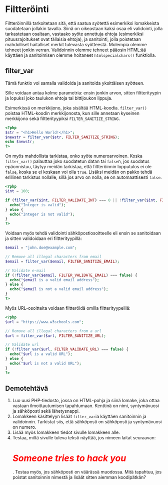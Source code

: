 # Filtteröinti

Filtteröinnillä tarkoitetaan sitä, että saatua syötettä esimerkiksi lomakkeista suodatetaan jollakin tavalla. Siinä on oikeastaan kaksi osaa eli validointi, jolla tarkastetaan osaltaan, vastaako syöte annettuja ehtoja (esimerkiksi pituusrajoitukset ovat tällaisia ehtoja), ja sanitointi, jolla poistetaan mahdolliset haitalliset merkit tulevasta syötteestä. Molempia olemme tehneet jonkin verran. Validoinnin olemme tehneet pääosin HTML:ää käyttäen ja sanitoimisen olemme hoitaneet ``htmlspecialchars()`` funktiolla.


## filter_var

Tämä funktio voi samalla validoida ja sanitoida yksittäisen syötteen.

Sille voidaan antaa kolme parametria: ensin jonkin arvon, sitten filtterityypin ja lopuksi joko taulukon ehtoja tai bittijoukon lippuja.

Esimerkissä on merkkijono, joka sisältää HTML-koodia. ``filter_var()`` poistaa HTML-koodin merkkijonosta, kun sille annetaan kyseinen merkkijono sekä filtterityypiksi ``FILTER_SANITIZE_STRING``.

````php
<?php
$str = "<h1>Hello World!</h1>";
$newstr = filter_var($str, FILTER_SANITIZE_STRING);
echo $newstr;
?>
````

On myös mahdollista tarkistaa, onko syöte numeroarvoinen. Koska ``filter_var()`` palauttaa joko suodatetun datan tai ``false``n, jos suodatus epäonnistuu, täytyy meidän tarkistaa, että filtteröinnin lopputulos ei ole ``false``, koska se ei koskaan voi olla ``true``. Lisäksi meidän on pakko tehdä erillinen tarkistus nollalle, sillä jos arvo on nolla, se on automaattisesti ``false``.

````php
<?php
$int = 100;

if (filter_var($int, FILTER_VALIDATE_INT) === 0 || !filter_var($int, FILTER_VALIDATE_INT) === false) {
  echo("Integer is valid");
} else {
  echo("Integer is not valid");
}
?>
````

Voidaan myös tehdä validointi sähköpostiosoitteelle eli ensin se sanitoidaan ja sitten validoidaan eri filtterityypillä:

````php
$email = "john.doe@example.com";

// Remove all illegal characters from email
$email = filter_var($email, FILTER_SANITIZE_EMAIL);

// Validate e-mail
if (!filter_var($email, FILTER_VALIDATE_EMAIL) === false) {
  echo("$email is a valid email address");
} else {
  echo("$email is not a valid email address");
}
?>
````

Myös URL-osoitteita voidaan filtteröidä omilla filtterityypeillä:

````php
<?php
$url = "https://www.w3schools.com";

// Remove all illegal characters from a url
$url = filter_var($url, FILTER_SANITIZE_URL);

// Validate url
if (!filter_var($url, FILTER_VALIDATE_URL) === false) {
  echo("$url is a valid URL");
} else {
  echo("$url is not a valid URL");
}
?>
````
## Demotehtävä

1. Luo uusi PHP-tiedosto, jossa on HTML-pohja ja siinä lomake, joka ottaa vastaan ilmoittautumisen tapahtumaan. Kenttinä on nimi, syntymävuosi ja sähköposti sekä lähetysnappi.
2. Lomakkeen käsittelyyn lisäät ``filter_var``ia käyttäen sanitoinnin ja validoinnin. Tarkistat siis, että sähköposti on sähköposti ja syntymävuosi on numero.
3. Lisää myös lomakkeen tiedot sivulle lomakkeen alle.
4. Testaa, miltä sivulle tuleva teksti näyttää, jos nimeen laitat seuraavan: *<h1 style="color: red">Someone tries to hack you</h1>*. Testaa myös, jos sähköposti on väärässä muodossa. Mitä tapahtuu, jos poistat sanitoinnin nimestä ja lisäät sitten aiemman koodipätkän?